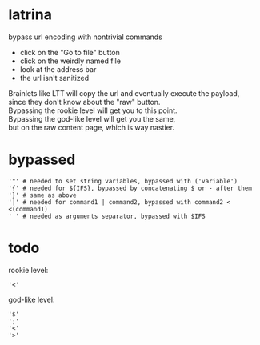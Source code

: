 # latrina
bypass url encoding with nontrivial commands

* click on the "Go to file" button
* click on the weirdly named file
* look at the address bar
* the url isn't sanitized

Brainlets like LTT will copy the url and eventually execute the payload,  
since they don't know about the "raw" button.  
Bypassing the rookie level will get you to this point.  
Bypassing the god-like level will get you the same,   
but on the raw content page, which is way nastier.  

# bypassed
```
'"' # needed to set string variables, bypassed with ('variable')
'{' # needed for ${IFS}, bypassed by concatenating $ or - after them
'}' # same as above
'|' # needed for command1 | command2, bypassed with command2 < <(command1)
' ' # needed as arguments separator, bypassed with $IFS
```

# todo
rookie level:
```
'<'
```

god-like level:
```
'$'
';'
'<'
'>'
```

